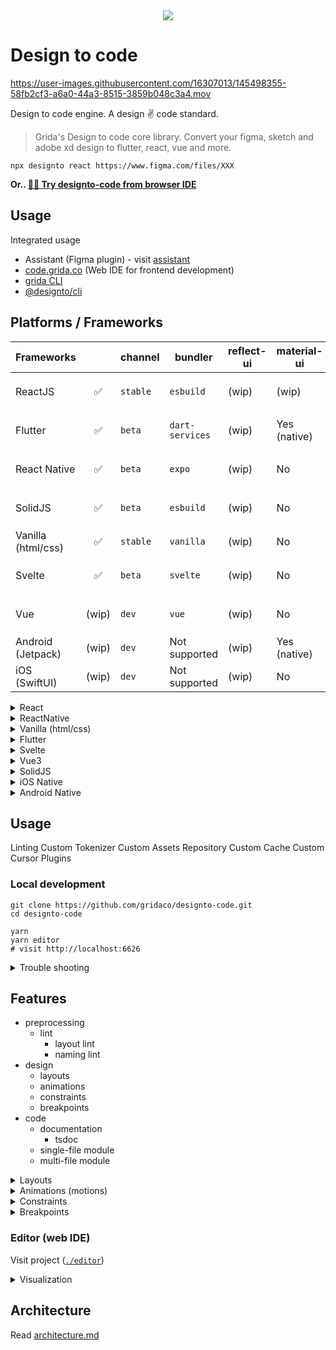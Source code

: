 <center>
<image src="./branding/gh-artwork.png"/>
</center>

# Design to code

https://user-images.githubusercontent.com/16307013/145498355-58fb2cf3-a6a0-44a3-8515-3859b048c3a4.mov

Design to code engine. A design ✌️ code standard.

> Grida's Design to code core library. Convert your figma, sketch and adobe xd design to flutter, react, vue and more.

```
npx designto react https://www.figma.com/files/XXX
```

**Or.. [👩‍💻 Try designto-code from browser IDE](https://code.grida.co)**

## Usage

Integrated usage

- Assistant (Figma plugin) - visit [assistant](https://github.com/gridaco/assistant)
- [code.grida.co](https://code.grida.co) (Web IDE for frontend development)
- [grida CLI](https://github.com/gridaco/cli)
- [@designto/cli](./cli)

## Platforms / Frameworks

| **Frameworks**     |       | channel  | bundler         | reflect-ui | material-ui  | tailwind | packager               |
| ------------------ | :---: | -------- | --------------- | ---------- | ------------ | -------- | ---------------------- |
| ReactJS            |  ✅   | `stable` | `esbuild`       | (wip)      | (wip)        | (wip)    | `npm`, `local`, `git`  |
| Flutter            |  ✅   | `beta`   | `dart-services` | (wip)      | Yes (native) | No       | `pub`, `local`, `git`  |
| React Native       |  ✅   | `beta`   | `expo`          | (wip)      | No           | No       | `expo`, `local`, `git` |
| SolidJS            |  ✅   | `beta`   | `esbuild`       | (wip)      | No           | (wip)    | `npm`, `local`, `git`  |
| Vanilla (html/css) |  ✅   | `stable` | `vanilla`       | (wip)      | No           | (wip)    | `local`, `cdn`         |
| Svelte             |  ✅   | `beta`   | `svelte`        | (wip)      | No           | (wip)    | `npm`, `local`, `git`  |
| Vue                | (wip) | `dev`    | `vue`           | (wip)      | No           | (wip)    | `npm`, `local`, `git`  |
| Android (Jetpack)  | (wip) | `dev`    | Not supported   | (wip)      | Yes (native) | No       | `local`, `git`         |
| iOS (SwiftUI)      | (wip) | `dev`    | Not supported   | (wip)      | No           | No       | `local`, `git`         |

<details>
<summary>React</summary>

| **ReactJS**         |       |
| ------------------- | :---: |
| `styled-components` |  ✅   |
| `@emotion/styled`   |  ✅   |
| css-modules         |  ✅   |
| inline-css          |  ✅   |
| `@mui/material`     | (wip) |
| breakpoints         | (wip) |
| components          | (wip) |

</details>

<details>
<summary>ReactNative</summary>

| **ReactNative**                |       |
| ------------------------------ | :---: |
| `StyleSheet`                   |  ✅   |
| `styled-components/native`     |  ✅   |
| `@emotion/native`              |  ✅   |
| `react-native-linear-gradient` | (wip) |
| `react-native-svg`             | (wip) |
| `expo`                         | (wip) |

</details>

<details>
<summary>Vanilla (html/css)</summary>

| **Vanilla** |               |
| ----------- | :-----------: |
| reflect-ui  | right-aligned |
| css         |      ✅       |
| scss        |   are neat    |

</details>

<details>
<summary>Flutter</summary>

| **Flutter** |       |
| ----------- | :---: |
| material    |  ✅   |
| cupertino   | (wip) |
| reflect-ui  | (wip) |

</details>

<details>
<summary>Svelte</summary>

| **Svelte**          |       |
| ------------------- | :---: |
| `styled-components` |  ✅   |
| `@mui/material`     | (wip) |

</details>

<details>
<summary>Vue3</summary>

| **Vue**             |       |
| ------------------- | :---: |
| `styled-components` |  ✅   |
| `@mui/material`     | (wip) |

</details>

<details>
<summary>SolidJS</summary>

| **Solid**                 |     |
| ------------------------- | :-: |
| `solid-styled-components` | ✅  |
| `inline-css`              | ✅  |

</details>

<details>
<summary>iOS Native</summary>

| **iOS** |       |
| ------- | :---: |
| SwiftUI | (wip) |

</details>

<details>
<summary>Android Native</summary>

| **Android**     |       |
| --------------- | :---: |
| Jetpack Compose | (wip) |

</details>

## Usage

Linting
Custom Tokenizer
Custom Assets Repository
Custom Cache
Custom Cursor
Plugins

### Local development

```
git clone https://github.com/gridaco/designto-code.git
cd designto-code

yarn
yarn editor
# visit http://localhost:6626
```

<details>
<summary>Trouble shooting</summary>

- update pulling - `git submodule update --init --recursive`

</details>

## Features

- preprocessing
  - lint
    - layout lint
    - naming lint
- design
  - layouts
  - animations
  - constraints
  - breakpoints
- code
  - documentation
    - tsdoc
  - single-file module
  - multi-file module

<details>
<summary>Layouts</summary>

</details>

<details>
<summary>Animations (motions)</summary>

</details>

<details>
<summary>Constraints</summary>

</details>

<details>
<summary>Breakpoints</summary>

</details>

### Editor (web IDE)

Visit project ([`./editor`](./editor/))

<details>
<summary>Visualization</summary>

![](./branding/shot-1.png)

![](./branding/shot-1.png)

![](./branding/shot-2.png)

![](./branding/shot-3.png)

![](./branding/shot-4.png)

![](./branding/shot-5.png)

![Grida's design to code. design node visualization snapshot](./branding/example-visualization-design-nodes.png)

</details>

## Architecture

Read [architecture.md](./architecture.md)

